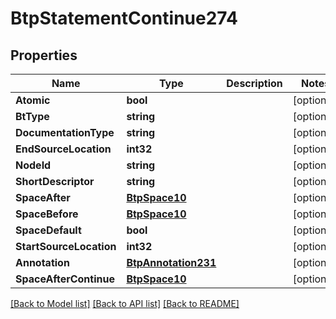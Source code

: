 # BtpStatementContinue274

## Properties

Name | Type | Description | Notes
------------ | ------------- | ------------- | -------------
**Atomic** | **bool** |  | [optional] 
**BtType** | **string** |  | [optional] 
**DocumentationType** | **string** |  | [optional] 
**EndSourceLocation** | **int32** |  | [optional] 
**NodeId** | **string** |  | [optional] 
**ShortDescriptor** | **string** |  | [optional] 
**SpaceAfter** | [**BtpSpace10**](BTPSpace-10.md) |  | [optional] 
**SpaceBefore** | [**BtpSpace10**](BTPSpace-10.md) |  | [optional] 
**SpaceDefault** | **bool** |  | [optional] 
**StartSourceLocation** | **int32** |  | [optional] 
**Annotation** | [**BtpAnnotation231**](BTPAnnotation-231.md) |  | [optional] 
**SpaceAfterContinue** | [**BtpSpace10**](BTPSpace-10.md) |  | [optional] 

[[Back to Model list]](../README.md#documentation-for-models) [[Back to API list]](../README.md#documentation-for-api-endpoints) [[Back to README]](../README.md)


